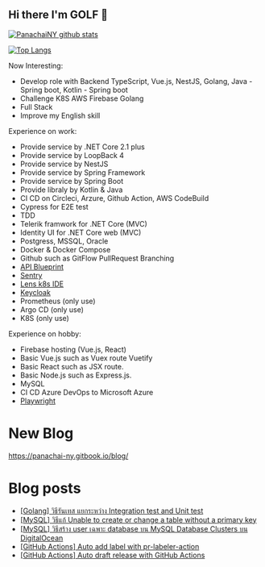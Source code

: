 ## Hi there I'm GOLF 👋

[![PanachaiNY github stats](https://github-readme-stats.vercel.app/api?username=panachainy&show_icons=true&hide=contribs)](https://github.com/panachainy)

[![Top Langs](https://github-readme-stats.vercel.app/api/top-langs/?username=panachainy&layout=compact)](https://github.com/panachainy)

Now Interesting:

- Develop role with Backend TypeScript, Vue.js, NestJS, Golang, Java - Spring boot, Kotlin - Spring boot
- Challenge K8S AWS Firebase Golang
- Full Stack
- Improve my English skill

Experience on work:

- Provide service by .NET Core 2.1 plus
- Provide service by LoopBack 4
- Provide service by NestJS
- Provide service by Spring Framework
- Provide service by Spring Boot
- Provide libraly by Kotlin & Java
- CI CD on Circleci, Arzure, Github Action, AWS CodeBuild
- Cypress for E2E test
- TDD
- Telerik framwork for .NET Core (MVC)
- Identity UI for .NET Core web (MVC)
- Postgress, MSSQL, Oracle
- Docker & Docker Compose
- Github such as GitFlow PullRequest Branching
- [API Blueprint](https://apiblueprint.org)
- [Sentry](https://sentry.io)
- [Lens k8s IDE](https://k8slens.dev)
- [Keycloak](https://www.keycloak.org)
- Prometheus (only use)
- Argo CD (only use)
- K8S (only use)

Experience on hobby:

- Firebase hosting (Vue.js, React)
- Basic Vue.js such as Vuex route Vuetify
- Basic React such as JSX route.
- Basic Node.js such as Express.js.
- MySQL
- CI CD Azure DevOps to Microsoft Azure
- [Playwright](https://playwright.dev)

# New Blog

https://panachai-ny.gitbook.io/blog/

# Blog posts
<!-- BLOG-POST-LIST:START -->
- [[Golang] วิธีรันเทส แยกระหว่าง Integration test and Unit test](https://panachai-ny.medium.com/golang-%E0%B8%A7%E0%B8%B4%E0%B8%98%E0%B8%B5%E0%B8%A3%E0%B8%B1%E0%B8%99%E0%B9%80%E0%B8%97%E0%B8%AA-%E0%B9%81%E0%B8%A2%E0%B8%81%E0%B8%A3%E0%B8%B0%E0%B8%AB%E0%B8%A7%E0%B9%88%E0%B8%B2%E0%B8%87-integration-test-and-unit-test-9ef72c0fcbd3?source=rss-a8381aa83da7------2)
- [[MySQL] วิธีแก้ Unable to create or change a table without a primary key](https://panachai-ny.medium.com/mysql-how-to-fix-mysql-unable-to-create-or-change-a-table-without-a-primary-key-3ea747c3e75b?source=rss-a8381aa83da7------2)
- [[MySQL] วิธีสร้าง user เฉพาะ database บน MySQL Database Clusters บน DigitalOcean](https://panachai-ny.medium.com/mysql-how-to-create-user-to-specific-database-on-mysql-database-clusters-digitalocean-2abc595c5a9a?source=rss-a8381aa83da7------2)
- [[GitHub Actions] Auto add label with pr-labeler-action](https://panachai-ny.medium.com/github-actions-auto-add-label-with-pr-labeler-action-ba38e09c3d4c?source=rss-a8381aa83da7------2)
- [[GitHub Actions] Auto draft release with GitHub Actions](https://panachai-ny.medium.com/github-actions-auto-draft-release-with-github-actions-fae5a532029?source=rss-a8381aa83da7------2)
<!-- BLOG-POST-LIST:END -->

<!--
**panachainy/panachainy** is a ✨ _special_ ✨ repository because its `README.md` (this file) appears on your GitHub profile.

Here are some ideas to get you started:

- 🔭 I’m currently working on ...
- 🌱 I’m currently learning ...
- 👯 I’m looking to collaborate on ...
- 🤔 I’m looking for help with ...
- 💬 Ask me about ...
- 📫 How to reach me: ...
- 😄 Pronouns: ...
- ⚡ Fun fact: ...
-->
